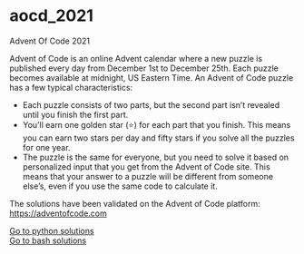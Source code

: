 # aocd_2021
Advent Of Code 2021

Advent of Code is an online Advent calendar where a new puzzle is published every day from December 1st to December 25th. Each puzzle becomes available at midnight, US Eastern Time. An Advent of Code puzzle has a few typical characteristics:  

* Each puzzle consists of two parts, but the second part isn’t revealed until you finish the first part.  
* You’ll earn one golden star (⭐) for each part that you finish. This means you can earn two stars per day and fifty stars if you solve all the puzzles for one year.
* The puzzle is the same for everyone, but you need to solve it based on personalized input that you get from the Advent of Code site. This means that your answer to a puzzle will be different from someone else’s, even if you use the same code to calculate it.

The solutions have been validated on the Advent of Code platform: https://adventofcode.com

[Go to python solutions](https://github.com/xngst/aocd_2021/tree/main/python)  
[Go to bash solutions](https://github.com/xngst/aocd_2021/tree/main/python)  
